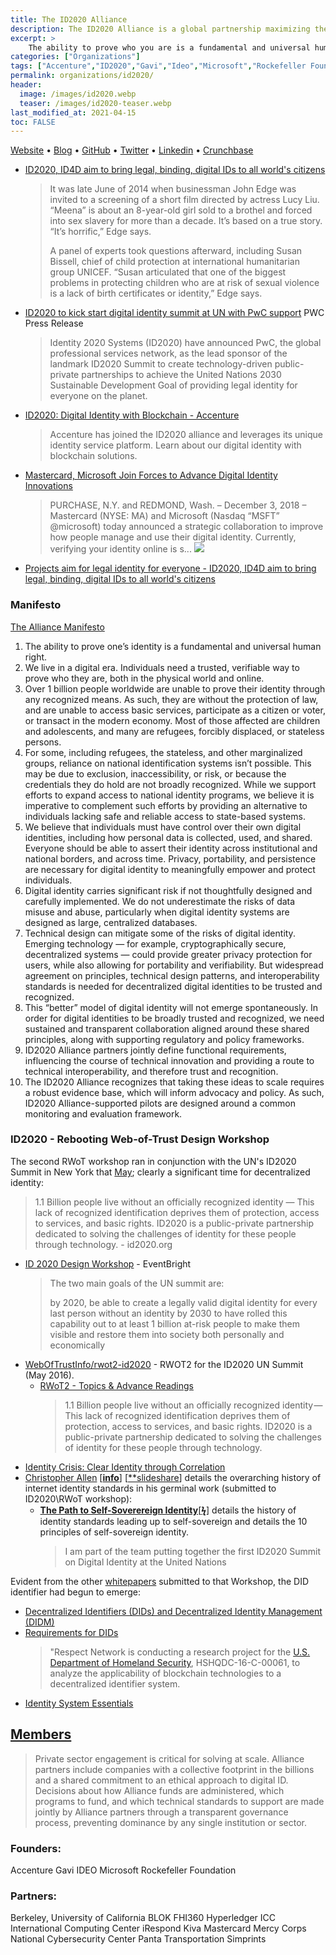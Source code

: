 ```yaml
---
title: The ID2020 Alliance
description: The ID2020 Alliance is a global partnership maximizing the potential of digital ID to improve lives.
excerpt: >
    The ability to prove who you are is a fundamental and universal human right. Because we live in a digital era, we need a trusted and reliable way to do that both in the physical world and online.
categories: ["Organizations"]
tags: ["Accenture","ID2020","Gavi","Ideo","Microsoft","Rockefeller Foundation","UC Berkeley","BLOK","FHI360","hyperledger foundation","ICC","iRespond","Kiva","Mastercard","Mercy Corps","National Cybersecurity Center","Panta Transportation","Simprints"]
permalink: organizations/id2020/
header: 
  image: /images/id2020.webp
  teaser: /images/id2020-teaser.webp
last_modified_at: 2021-04-15
toc: FALSE
---
```


[Website](http://id2020.org/) • [Blog](https://medium.com/@id2020)	• [GitHub](https://github.com/ID2020) •	[Twitter](https://twitter.com/ID2020)	•	[Linkedin](https://www.linkedin.com/company/identity2020/) • [Crunchbase](https://www.crunchbase.com/organization/identity2020)

* [ID2020, ID4D aim to bring legal, binding, digital IDs to all world's citizens](https://www.secureidnews.com/news-item/projects-aims-for-legal-identity-for-everyone/)
  > It was late June of 2014 when businessman John Edge was invited to a screening of a short film directed by actress Lucy Liu. “Meena” is about an 8-year-old girl sold to a brothel and forced into sex slavery for more than a decade. It’s based on a true story. “It’s horrific,” Edge says.
  > 
  > A panel of experts took questions afterward, including Susan Bissell, chief of child protection at international humanitarian group UNICEF. “Susan articulated that one of the biggest problems in protecting children who are at risk of sexual violence is a lack of birth certificates or identity,” Edge says.
* [ID2020 to kick start digital identity summit at UN with PwC support](https://preview.thenewsmarket.com/Previews/PWC/DocumentAssets/434561.pdf) PWC Press Release
  > Identity 2020 Systems (ID2020) have announced PwC, the global professional services network, as the lead sponsor of the landmark ID2020 Summit to create technology-driven public-private partnerships to achieve the United Nations 2030 Sustainable Development Goal of providing legal identity for everyone on the planet.
* [ID2020: Digital Identity with Blockchain - Accenture](https://www.accenture.com/us-en/insight-blockchain-id2020)
  > Accenture has joined the ID2020 alliance and leverages its unique identity service platform. Learn about our digital identity with blockchain solutions.
* [Mastercard, Microsoft Join Forces to Advance Digital Identity Innovations](https://newsroom.mastercard.com/press-releases/mastercard-microsoft-join-forces-to-advance-digital-identity-innovations/)
  > PURCHASE, N.Y. and REDMOND, Wash. – December 3, 2018 – Mastercard (NYSE: MA) and Microsoft (Nasdaq “MSFT” @microsoft) today announced a strategic collaboration to improve how people manage and use their digital identity. Currently, verifying your identity online is s...
![](https://imgur.com/ymviAssl.png)
* [Projects aim for legal identity for everyone - ID2020, ID4D aim to bring legal, binding, digital IDs to all world's citizens](https://www.secureidnews.com/news-item/projects-aims-for-legal-identity-for-everyone/)

### Manifesto
[The Alliance Manifesto](https://id2020.org/manifesto)
1. The ability to prove one’s identity is a fundamental and universal human right.
2. We live in a digital era. Individuals need a trusted, verifiable way to prove who they are, both in the physical world and online.
3. Over 1 billion people worldwide are unable to prove their identity through any recognized means. As such, they are without the protection of law, and are unable to access basic services, participate as a citizen or voter, or transact in the modern economy. Most of those affected are children and adolescents, and many are refugees, forcibly displaced, or stateless persons.
4. For some, including refugees, the stateless, and other marginalized groups, reliance on national identification systems isn’t possible. This may be due to exclusion, inaccessibility, or risk, or because the credentials they do hold are not broadly recognized. While we support efforts to expand access to national identity programs, we believe it is imperative to complement such efforts by providing an alternative to individuals lacking safe and reliable access to state-based systems.
5. We believe that individuals must have control over their own digital identities, including how personal data is collected, used, and shared. Everyone should be able to assert their identity across institutional and national borders, and across time. Privacy, portability, and persistence are necessary for digital identity to meaningfully empower and protect individuals.
6. Digital identity carries significant risk if not thoughtfully designed and carefully implemented. We do not underestimate the risks of data misuse and abuse, particularly when digital identity systems are designed as large, centralized databases.
7. Technical design can mitigate some of the risks of digital identity. Emerging technology — for example, cryptographically secure, decentralized systems — could provide greater privacy protection for users, while also allowing for portability and verifiability. But widespread agreement on principles, technical design patterns, and interoperability standards is needed for decentralized digital identities to be trusted and recognized.
8. This “better” model of digital identity will not emerge spontaneously. In order for digital identities to be broadly trusted and recognized, we need sustained and transparent collaboration aligned around these shared principles, along with supporting regulatory and policy frameworks.
9. ID2020 Alliance partners jointly define functional requirements, influencing the course of technical innovation and providing a route to technical interoperability, and therefore trust and recognition.
10. The ID2020 Alliance recognizes that taking these ideas to scale requires a robust evidence base, which will inform advocacy and policy. As such, ID2020 Alliance-supported pilots are designed around a common monitoring and evaluation framework.


### ID2020 - Rebooting Web-of-Trust Design Workshop

The second RWoT workshop ran in conjunction with the UN's ID2020 Summit in New York that [May](https://press.pwc.com/News-releases/id2020-to-kick-start-digital-identity-summit-at-un-with-pwc-support./s/9fe11be5-cbd8-486b-b4d2-d798f486d0f2); clearly a significant time for decentralized identity: 
   >1.1 Billion people live without an officially recognized identity — This lack of recognized identification deprives them of protection, access to services, and basic rights. ID2020 is a public-private partnership dedicated to solving the challenges of identity for these people through technology. - id2020.org

* [ID 2020 Design Workshop](https://www.eventbrite.com/e/id-2020-design-workshop-tickets-24611080404?ref=estw) - EventBright
  > The two main goals of the UN summit are:
  > 
  > by 2020, be able to create a legally valid digital identity for every last person without an identity
  > by 2030 to have rolled this capability out to at least 1 billion at-risk people to make them visible and restore them into society both personally and economically
* [WebOfTrustInfo/rwot2-id2020](https://github.com/WebOfTrustInfo/rwot2-id2020/) - RWOT2 for the ID2020 UN Summit (May 2016). 
  * [RWoT2 - Topics & Advance Readings](https://github.com/WebOfTrustInfo/rwot2-id2020/blob/master/topics-and-advance-readings/README.md)
    > 1.1 Billion people live without an officially recognized identity — This lack of recognized identification deprives them of protection, access to services, and basic rights. ID2020 is a public-private partnership dedicated to solving the challenges of identity for these people through technology.
* [Identity Crisis: Clear Identity through Correlation](https://github.com/WebOfTrustInfo/ID2020DesignWorkshop/blob/master/final-documents/identity-crisis.pdf)
* [Christopher Allen](http://www.lifewithalacrity.com/) [[**info**](https://christophera.info/)] [[**slideshare](https://www.slideshare.net/ChristopherA/presentations)] details the overarching history of internet identity standards in his germinal work (submitted to ID2020\RWoT workshop):
  *  **[The Path to Self-Soverereign Identity](http://www.lifewithalacrity.com/2016/04/the-path-to-self-soverereign-identity.html)**[[**ϟ**](https://www.coindesk.com/path-self-sovereign-identity/amp/)] details the history of identity standards leading up to self-sovereign and details the 10 principles of self-sovereign identity.
     > I am part of the team putting together the first ID2020 Summit on Digital Identity at the United Nations

Evident from the other [whitepapers](https://github.com/WebOfTrustInfo/ID2020DesignWorkshop/blob/master/topics-and-advance-readings/README.md) submitted to that Workshop, the DID identifier had begun to emerge:

* [Decentralized Identifiers (DIDs) and Decentralized Identity Management (DIDM)](https://github.com/WebOfTrustInfo/ID2020DesignWorkshop/blob/master/topics-and-advance-readings/DID-Whitepaper.md)
* [Requirements for DIDs](https://github.com/WebOfTrustInfo/ID2020DesignWorkshop/blob/master/final-documents/requirements-for-dids.pdf)
   >"Respect Network is conducting a research project for the [U.S. Department of Homeland Security](https://bravenewcoin.com/insights/u-s-department-of-homeland-security-funds-four-blockchain-companies-developing-new-cyber-security-technology), HSHQDC-16-C-00061, to analyze the applicability of blockchain technologies to a decentralized identifier system.
* [Identity System Essentials](https://www.evernym.com/wp-content/uploads/2017/02/Identity-System-Essentials.pdf) 

## [Members](https://id2020.org/alliance)

> Private sector engagement is critical for solving at scale. Alliance partners include companies with a collective footprint in the billions and a shared commitment to an ethical approach to digital ID. Decisions about how Alliance funds are administered, which programs to fund, and which technical standards to support are made jointly by Alliance partners through a transparent governance process, preventing dominance by any single institution or sector. 
### Founders: 
Accenture
Gavi
IDEO
Microsoft
Rockefeller Foundation

### Partners:
Berkeley, University of California
BLOK
FHI360
Hyperledger
ICC International Computing Center
iRespond
Kiva
Mastercard
Mercy Corps
National Cybersecurity Center
Panta Transportation
Simprints
